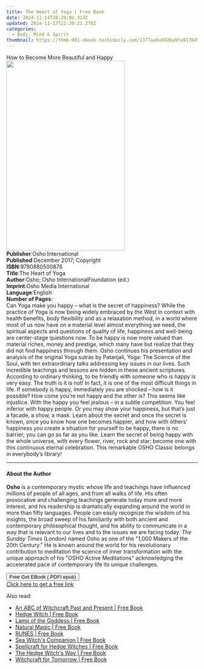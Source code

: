```yaml
---
title: The Heart of Yoga | Free Book
date: 2024-11-14T20:29:02.313Z
updated: 2024-11-17T21:20:21.278Z
categories:
  - Body, Mind & Spirit
thumbnail: https://thmb-001-ebook.techidaily.com/1377aa0a502ba9fa91784515911e3392b803cc9fe8d65f68fc71ed1471c92067.jpg
---
```

<main id="book-container">
  <div class="flex flex-col">
    <div class="book-brief flex-1 py-6 px-4 sm:p-6 md:py-10 md:px-8">
      <!-- brief-->
      <div class="book-brief-main">How to Become More Beautiful and Happy</div>
    </div>
    <div
      class="book-meta-info flex-1 grid gap-4 col-start-1 col-end-3 row-start-1 sm:mb-6 sm:grid-cols-4 lg:gap-6 lg:col-start-2 lg:row-end-6 lg:row-span-6 lg:mb-0"
    >
      <div
        class="book-meta-info-left place-content-center mt-4 p-4 text-sm leading-6 col-start-2 col-span-2 dark:text-slate-400"
      >
        <img
          class="w-full h-500 object-cover rounded-lg sm:h-255 sm:col-span-2 lg:col-span-full"
          src="https://img-001-ebook.techidaily.com/0d00f505710e5e1b3fe4bc9558b51358f6a448d5894ec9c6eb07b12dc4c9f217.jpg"
          alt=""
          width="312"
          height="500"
        />
      </div>
      <div
        class="book-meta-info-right mt-2 col-start-1 row-start-2 col-span-3 self-center"
      >
        <!-- meta data  -->
        <div class="flex flex-col px-4 md:px-8">
          <div class="flex-1">
            <strong>Publisher</strong>:<span class="px-2"
              >Osho International</span
            >
          </div>
          <div class="flex-1">
            <strong>Published</strong>:<span class="px-2"
              >December 2017; Copyright</span
            >
          </div>
          <div class="flex-1">
            <strong>ISBN</strong>:<span class="px-2">9780880500876</span>
          </div>
          <div class="flex-1">
            <strong>Title</strong>:<span class="px-2">The Heart of Yoga</span>
          </div>
          <div class="flex-1">
            <strong>Author</strong>:<span class="px-2"
              >Osho; Osho InternationalFoundation (ed.)</span
            >
          </div>
          <div class="flex-1">
            <strong>Imprint</strong>:<span class="px-2"
              >Osho Media International</span
            >
          </div>
          <div class="flex-1">
            <strong>Language</strong>:<span class="px-2">English</span>
          </div>
          <div class="flex-1">
            <strong>Number of Pages</strong>:<span class="px-2"></span>
          </div>
        </div>
      </div>
    </div>
    <div class="book-description flex-1 py-6 px-4 sm:p-6 md:py-10 md:px-8">
      <div class="book-description-main">
        <div accordion-content="" id="description">
          Can Yoga make you happy – what is the secret of happiness? While the
          practice of Yoga is now being widely embraced by the West in context
          with health benefits, body flexibility and as a relaxation method, in
          a world where most of us now have on a material level almost
          everything we need, the spiritual aspects and questions of quality of
          life, happiness and well-being are center-stage questions now. To be
          happy is now more valued than material riches, money and prestige,
          which many have but realize that they did not find happiness through
          them. Osho continues his presentation and analysis of the original
          Yoga sutras by Patanjali, Yoga: The Science of the Soul, with ten
          extraordinary talks addressing key issues in our lives. Such
          incredible teachings and lessons are hidden in these ancient
          scriptures. According to ordinary thinking, to be friendly with
          someone who is happy is very easy. The truth is it is not! In fact, it
          is one of the most difficult things in life. If somebody is happy,
          immediately you are shocked – how is it possible? How come you’re not
          happy and the other is? This seems like injustice. With the happy you
          feel jealous – in a subtle competition. You feel inferior with happy
          people. Or you may show your happiness, but that’s just a facade, a
          show, a mask. Learn about the secret and once the secret is known,
          once you know how one becomes happier, and how with others’ happiness
          you create a situation for yourself to be happy, there is no barrier;
          you can go as far as you like. Learn the secret of being happy with
          the whole universe, with every flower, river, rock and star; become
          one with this continuous eternal celebration. This remarkable OSHO
          Classic belongs in everybody’s library!
        </div>
        <div class="accordion-fader"></div>
      </div>
    </div>
    <div class="book-excerpts flex-1 py-6 px-4 sm:p-6 md:py-10 md:px-8">
      <!-- excerpts-->
      <div class="book-excerpts-main">
        <hr />
        <h4 class="placeholder placeholder-heading">
          <span>About the Author</span>
        </h4>
        <p>
          <b>Osho</b> is a contemporary mystic whose life and teachings have
          influenced millions of people of all ages, and from all walks of life.
          His often provocative and challenging teachings generate today more
          and more interest, and his readership is dramatically expanding around
          the world in more than fifty languages. People can easily recognize
          the wisdom of his insights, the broad sweep of his familiarity with
          both ancient and contemporary philosophical thought, and his ability
          to communicate in a way that is relevant to our lives and to the
          issues we are facing today. <i>The Sunday Times</i> (London) named
          Osho as one of the "1,000 Makers of the 20th Century." He is known
          around the world for his revolutionary contribution to meditation the
          science of inner transformation with the unique approach of his "OSHO
          Active Meditations" acknowledging the accelerated pace of contemporary
          life its unique challenges.
        </p>
      </div>
    </div>
    <div
      class="book-about-author flex-1 py-6 px-4 sm:p-6 md:py-10 md:px-8"
    ></div>
    <div class="book-free-get flex-1 py-6 px-4 sm:p-6 md:py-10 md:px-8">
      <button
        id="btn-free-get"
        class="bg-blue-500 hover:bg-blue-700 text-white font-bold py-2 px-4 rounded"
      >
        Free Get EBook (.PDF/.epub)
      </button>
      <div id="countdown-display" class="px-2 text-lg mt-2"></div>
      <a
        id="free-link"
        class="hidden bg-blue-500 hover:bg-blue-700 text-white font-bold py-2 px-4 rounded"
        href="https://www.ebooks.com/en-us/book/96476529/the-heart-of-yoga/osho/"
        target="_blank"
        >Click here to get a free link</a
      >
    </div>
    <script>
      let countdownTime = 0;
      let countdownInterval = null;
      document
        .getElementById('btn-free-get')
        .addEventListener('click', startCountdown);
      function startCountdown() {
        countdownTime = new Date().getTime() + 60000 * 3;
        countdownInterval = setInterval(updateCountdown, 1000);
        document.getElementById('btn-free-get').disabled = true;
        document
          .getElementById('btn-free-get')
          .classList.add('bg-gray-500', 'cursor-not-allowed');
      }
      function updateCountdown() {
        let currentTime = new Date().getTime();
        let timeLeft = countdownTime - currentTime;
        let secondsLeft = Math.floor(timeLeft / 1000);
        document.getElementById('countdown-display').innerHTML =
          `Remaining time: ${secondsLeft} seconds.`;
        if (secondsLeft <= 0) {
          clearInterval(countdownInterval);
          document.getElementById('btn-free-get').classList.add('hidden');
          document.getElementById('free-link').classList.remove('hidden');
          document.getElementById('countdown-display').innerHTML = '';
        }
      }
    </script>
  </div>
</main>

<ins class="adsbygoogle"
      style="display:block"
      data-ad-client="ca-pub-7571918770474297"
      data-ad-slot="8358498916"
      data-ad-format="auto"
      data-full-width-responsive="true"></ins>
    

<span class="atpl-alsoreadstyle">Also read:</span>
<div><ul>
<li><a href="https://novels-ebooks.techidaily.com/210919654-9780719826917-an-abc-of-witchcraft-past-and-present/"><u>An ABC of Witchcraft Past and Present | Free Book</u></a></li>
<li><a href="https://novels-ebooks.techidaily.com/210920412-9780719826863-hedge-witch/"><u>Hedge Witch | Free Book</u></a></li>
<li><a href="https://novels-ebooks.techidaily.com/210920216-9780719826887-lamp-of-the-goddess/"><u>Lamp of the Goddess | Free Book</u></a></li>
<li><a href="https://novels-ebooks.techidaily.com/210919760-9780719826924-natural-magic/"><u>Natural Magic | Free Book</u></a></li>
<li><a href="https://novels-ebooks.techidaily.com/210918911-9798988778257-runes/"><u>RUNES | Free Book</u></a></li>
<li><a href="https://novels-ebooks.techidaily.com/210920792-9780719831577-sea-witchs-companion/"><u>Sea Witch's Companion | Free Book</u></a></li>
<li><a href="https://novels-ebooks.techidaily.com/210920214-9780719826894-spellcraft-for-hedge-witches/"><u>Spellcraft for Hedge Witches | Free Book</u></a></li>
<li><a href="https://novels-ebooks.techidaily.com/210920330-9780719826870-the-hedge-witchs-way/"><u>The Hedge Witch's Way | Free Book</u></a></li>
<li><a href="https://novels-ebooks.techidaily.com/210920242-9780719826955-witchcraft-for-tomorrow/"><u>Witchcraft for Tomorrow | Free Book</u></a></li>
</ul></div>

